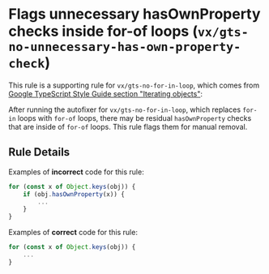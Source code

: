 # Flags unnecessary hasOwnProperty checks inside for-of loops (`vx/gts-no-unnecessary-has-own-property-check`)

This rule is a supporting rule for `vx/gts-no-for-in-loop`, which comes from
[Google TypeScript Style Guide section "Iterating objects"](https://google.github.io/styleguide/tsguide.html#iterating-objects):

After running the autofixer for `vx/gts-no-for-in-loop`, which replaces `for-in` loops with `for-of` loops, there may be residual `hasOwnProperty` checks that are inside of `for-of` loops. This rule flags them for manual removal.

## Rule Details

Examples of **incorrect** code for this rule:

```ts
for (const x of Object.keys(obj)) {
    if (obj.hasOwnProperty(x)) {
        ...
    }
}
```

Examples of **correct** code for this rule:

```ts
for (const x of Object.keys(obj)) {
    ...
}
```
